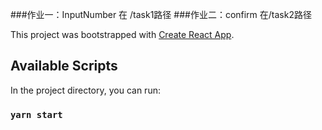 ###作业一：InputNumber 在 /task1路径
###作业二：confirm 在/task2路径

This project was bootstrapped with [Create React App](https://github.com/facebook/create-react-app).

## Available Scripts

In the project directory, you can run:

### `yarn start`
